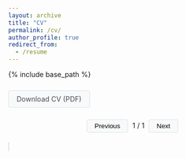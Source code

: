 ```yaml
---
layout: archive
title: "CV"
permalink: /cv/
author_profile: true
redirect_from:
  - /resume
---
```


{% include base_path %}

<div markdown="0">
<style>
.cv-container {
    margin: 20px 0;
    max-width: 595px; /* A4 width at 72dpi */
    margin-left: auto;
    margin-right: auto;
}
.pdf-viewer {
    width: 100%;
    border: 1px solid #dee2e6;
    border-radius: 4px;
    margin-bottom: 20px;
}
.download-button {
    display: inline-block;
    padding: 8px 16px;
    background: #f8f9fa;
    border: 1px solid #dee2e6;
    border-radius: 4px;
    margin: 10px 0;
    text-decoration: none;
    color: #494e52;
    transition: all 0.2s ease;
}
.download-button:hover {
    background: #e9ecef;
    text-decoration: none;
}
.page-controls {
    text-align: center;
    margin: 10px 0;
}
.page-button {
    padding: 5px 15px;
    margin: 0 5px;
    background: #f8f9fa;
    border: 1px solid #dee2e6;
    border-radius: 4px;
    cursor: pointer;
    transition: all 0.2s ease;
}
.page-button:hover {
    background: #e9ecef;
}
.page-button:disabled {
    opacity: 0.5;
    cursor: not-allowed;
}
</style>

<a href="/files/cv_erfort.pdf" class="download-button" download>Download CV (PDF)</a>

<div class="page-controls">
    <button class="page-button" id="prev" onclick="changePage(-1)">Previous</button>
    <span id="page-num">1</span> / <span id="page-count">1</span>
    <button class="page-button" id="next" onclick="changePage(1)">Next</button>
</div>

<div class="cv-container">
    <canvas id="cvCanvas" class="pdf-viewer"></canvas>
</div>

<script src="https://cdnjs.cloudflare.com/ajax/libs/pdf.js/3.11.174/pdf.min.js"></script>
<script>
pdfjsLib.GlobalWorkerOptions.workerSrc = 'https://cdnjs.cloudflare.com/ajax/libs/pdf.js/3.11.174/pdf.worker.min.js';

let currentPage = 1;
let pdfDoc = null;

function renderPage(pageNum) {
    pdfDoc.getPage(pageNum).then(function(page) {
        var canvas = document.getElementById('cvCanvas');
        var context = canvas.getContext('2d');
        
        // A4 aspect ratio is 1:1.4142
        var desiredWidth = canvas.parentElement.clientWidth;
        var viewport = page.getViewport({scale: 1.0});
        var scale = desiredWidth / viewport.width;
        viewport = page.getViewport({scale: scale});
        
        canvas.height = viewport.width * 1.4142; // A4 ratio
        canvas.width = viewport.width;
        
        page.render({
            canvasContext: context,
            viewport: viewport
        });
    });
}

function changePage(offset) {
    currentPage = Math.min(Math.max(currentPage + offset, 1), pdfDoc.numPages);
    document.getElementById('page-num').textContent = currentPage;
    renderPage(currentPage);
    
    // Update button states
    document.getElementById('prev').disabled = currentPage <= 1;
    document.getElementById('next').disabled = currentPage >= pdfDoc.numPages;
}

function loadPDF() {
    pdfjsLib.getDocument({url: '/files/cv_erfort.pdf'}).promise.then(function(pdf) {
        pdfDoc = pdf;
        document.getElementById('page-count').textContent = pdf.numPages;
        document.getElementById('prev').disabled = true;
        document.getElementById('next').disabled = pdf.numPages <= 1;
        renderPage(1);
    }).catch(function(error) {
        console.error('Error loading PDF:', error);
    });
}

loadPDF();

document.addEventListener('keydown', function(e) {
    if (e.key === 'ArrowLeft') changePage(-1);
    if (e.key === 'ArrowRight') changePage(1);
});
</script>
</div>
